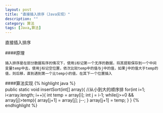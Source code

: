 ```yaml
---
layout: post
title: "直接插入排序（Java实现）"
description: ""
category: 算法
tags: [Java,算法]
---
```



直接插入排序

####原理

    插入排序是在部分数据有序的情况下，使用i标记第一个无序的数据，将其提取保存到一个中间变量temp中去，使用j标记空位置，依次比较temp中的值与j中的值，如果j中的值大于temp的值，则后移，直到遇到第一个比temp小的值，在其下一个位置插入

####算法实现
{% highlight java %}    
    public static void insertSort(int[] array){
            //从小到大的顺序排
        for(int i=1; i<array.length; i++){
          int temp = array[i];
          int j = i-1;
          while(j>=0 && array[j]>temp){
            array[j+1] = array[j];
            j--;
          }
          array[j+1] = temp;
        }
    }
{% endhighlight %}
